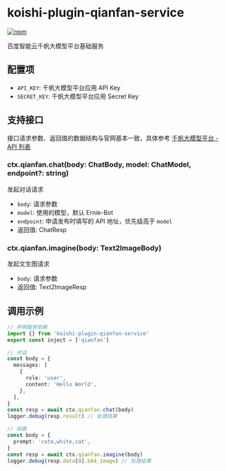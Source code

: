 # koishi-plugin-qianfan-service

[![npm](https://img.shields.io/npm/v/koishi-plugin-qianfan-service?style=flat-square)](https://www.npmjs.com/package/koishi-plugin-qianfan-service)

百度智能云千帆大模型平台基础服务

## 配置项

- `API_KEY`: 千帆大模型平台应用 API Key
- `SECRET_KEY`: 千帆大模型平台应用 Secret Key

## 支持接口

接口请求参数、返回值的数据结构与官网基本一致，具体参考 [千帆大模型平台 - API 列表](https://cloud.baidu.com/doc/WENXINWORKSHOP/s/Nlks5zkzu)

### ctx.qianfan.chat(body: ChatBody, model: ChatModel, endpoint?: string)

发起对话请求

- `body`: 请求参数
- `model`: 使用的模型，默认 Ernie-Bot
- `endpoint`: 申请发布时填写的 API 地址，优先级高于 `model`
- 返回值: ChatResp

### ctx.qianfan.imagine(body: Text2ImageBody)

发起文生图请求

- `body`: 请求参数
- 返回值: Text2ImageResp

## 调用示例

```typescript
// 声明服务依赖
import {} from 'koishi-plugin-qianfan-service'
export const inject = ['qianfan']

// 对话
const body = {
  messages: [
    {
      role: 'user',
      content: 'Hello World',
    },
  ],
}
const resp = await ctx.qianfan.chat(body)
logger.debug(resp.result) // 处理结果

// 绘画
const body = {
  prompt: 'cute,white,cat',
}
const resp = await ctx.qianfan.imagine(body)
logger.debug(resp.data[0].b64_image) // 处理结果
```

